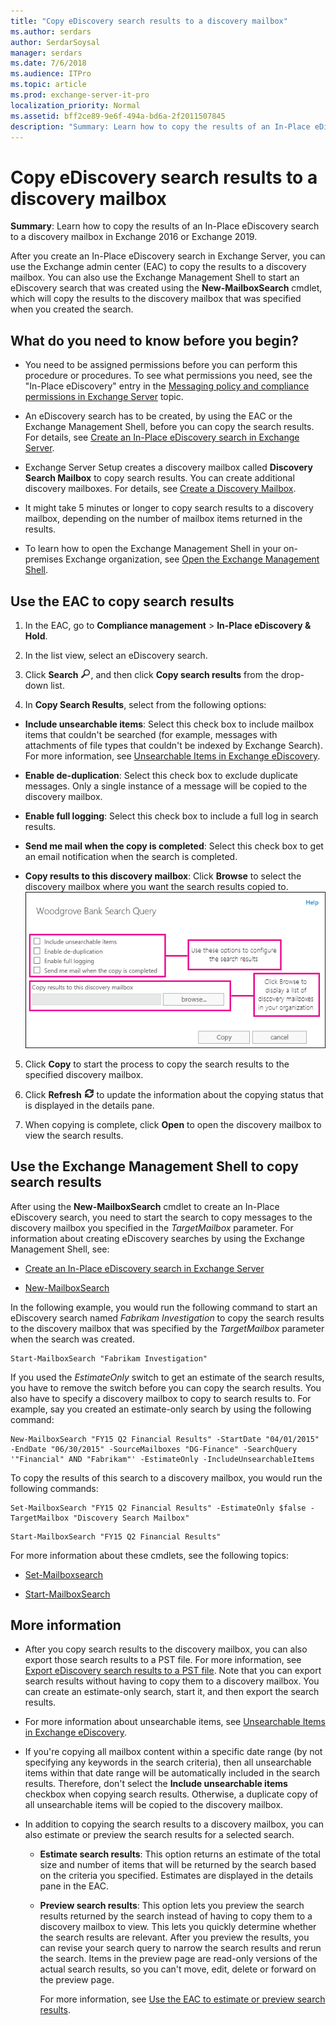 ```yaml
---
title: "Copy eDiscovery search results to a discovery mailbox"
ms.author: serdars
author: SerdarSoysal
manager: serdars
ms.date: 7/6/2018
ms.audience: ITPro
ms.topic: article
ms.prod: exchange-server-it-pro
localization_priority: Normal
ms.assetid: bff2ce89-9e6f-494a-bd6a-2f2011507845
description: "Summary: Learn how to copy the results of an In-Place eDiscovery search to a discovery mailbox in Exchange Server."
---
```


# Copy eDiscovery search results to a discovery mailbox

 **Summary**: Learn how to copy the results of an In-Place eDiscovery search to a discovery mailbox in Exchange 2016 or Exchange 2019.
  
After you create an In-Place eDiscovery search in Exchange Server, you can use the Exchange admin center (EAC) to copy the results to a discovery mailbox. You can also use the Exchange Management Shell to start an eDiscovery search that was created using the **New-MailboxSearch** cmdlet, which will copy the results to the discovery mailbox that was specified when you created the search.
  
## What do you need to know before you begin?

- You need to be assigned permissions before you can perform this procedure or procedures. To see what permissions you need, see the "In-Place eDiscovery" entry in the [Messaging policy and compliance permissions in Exchange Server](../../permissions/feature-permissions/policy-and-compliance-permissions.md) topic.
    
- An eDiscovery search has to be created, by using the EAC or the Exchange Management Shell, before you can copy the search results. For details, see [Create an In-Place eDiscovery search in Exchange Server](create-searches.md).
    
- Exchange Server Setup creates a discovery mailbox called **Discovery Search Mailbox** to copy search results. You can create additional discovery mailboxes. For details, see [Create a Discovery Mailbox](http://technet.microsoft.com/library/bc20285d-35e2-4e49-9bd3-38abf96114ba.aspx).
    
- It might take 5 minutes or longer to copy search results to a discovery mailbox, depending on the number of mailbox items returned in the results.
    
- To learn how to open the Exchange Management Shell in your on-premises Exchange organization, see [Open the Exchange Management Shell](https://docs.microsoft.com/powershell/exchange/exchange-server/open-the-exchange-management-shell).
    
## Use the EAC to copy search results

1. In the EAC, go to **Compliance management** \> **In-Place eDiscovery & Hold**.
    
2. In the list view, select an eDiscovery search.
    
3. Click **Search** ![Search icon](../../media/ITPro_EAC_.png), and then click **Copy search results** from the drop-down list.
    
4. In **Copy Search Results**, select from the following options:
    
  - **Include unsearchable items**: Select this check box to include mailbox items that couldn't be searched (for example, messages with attachments of file types that couldn't be indexed by Exchange Search). For more information, see [Unsearchable Items in Exchange eDiscovery](http://technet.microsoft.com/library/32550081-9af9-474b-ae7b-28f1e68cad41.aspx).
    
  - **Enable de-duplication**: Select this check box to exclude duplicate messages. Only a single instance of a message will be copied to the discovery mailbox.
    
  - **Enable full logging**: Select this check box to include a full log in search results.
    
  - **Send me mail when the copy is completed**: Select this check box to get an email notification when the search is completed.
    
  - **Copy results to this discovery mailbox**: Click **Browse** to select the discovery mailbox where you want the search results copied to.
    ![Copy Search Results](../../media/TA_MRM_CopySearchResults.gif)
  
5. Click **Copy** to start the process to copy the search results to the specified discovery mailbox.
    
6. Click **Refresh** ![Refresh icon](../../media/ITPro_EAC_RefreshIcon.png) to update the information about the copying status that is displayed in the details pane.
    
7. When copying is complete, click **Open** to open the discovery mailbox to view the search results.
    
## Use the Exchange Management Shell to copy search results

After using the **New-MailboxSearch** cmdlet to create an In-Place eDiscovery search, you need to start the search to copy messages to the discovery mailbox you specified in the _TargetMailbox_ parameter. For information about creating eDiscovery searches by using the Exchange Management Shell, see: 
  
- [Create an In-Place eDiscovery search in Exchange Server](create-searches.md)
    
- [New-MailboxSearch](http://technet.microsoft.com/library/74303b47-bb49-407c-a43b-590356eae35c.aspx)
    
In the following example, you would run the following command to start an eDiscovery search named *Fabrikam Investigation* to copy the search results to the discovery mailbox that was specified by the _TargetMailbox_ parameter when the search was created.
  
```
Start-MailboxSearch "Fabrikam Investigation"
```

If you used the _EstimateOnly_ switch to get an estimate of the search results, you have to remove the switch before you can copy the search results. You also have to specify a discovery mailbox to copy to search results to. For example, say you created an estimate-only search by using the following command: 
  
```
New-MailboxSearch "FY15 Q2 Financial Results" -StartDate "04/01/2015" -EndDate "06/30/2015" -SourceMailboxes "DG-Finance" -SearchQuery '"Financial" AND "Fabrikam"' -EstimateOnly -IncludeUnsearchableItems

```

To copy the results of this search to a discovery mailbox, you would run the following commands:
  
```
Set-MailboxSearch "FY15 Q2 Financial Results" -EstimateOnly $false -TargetMailbox "Discovery Search Mailbox"
```

```
Start-MailboxSearch "FY15 Q2 Financial Results"
```

For more information about these cmdlets, see the following topics:
  
- [Set-Mailboxsearch](http://technet.microsoft.com/library/23201ff0-e30a-4efd-9384-ab0af5815701.aspx)
    
- [Start-MailboxSearch](http://technet.microsoft.com/library/f0c4e047-7eca-4310-bfad-1ecfe1420ceb.aspx)
    
## More information

- After you copy search results to the discovery mailbox, you can also export those search results to a PST file. For more information, see [Export eDiscovery search results to a PST file](export-results-to-pst.md). Note that you can export search results without having to copy them to a discovery mailbox. You can create an estimate-only search, start it, and then export the search results.
    
- For more information about unsearchable items, see [Unsearchable Items in Exchange eDiscovery](http://technet.microsoft.com/library/32550081-9af9-474b-ae7b-28f1e68cad41.aspx).
    
- If you're copying all mailbox content within a specific date range (by not specifying any keywords in the search criteria), then all unsearchable items within that date range will be automatically included in the search results. Therefore, don't select the **Include unsearchable items** checkbox when copying search results. Otherwise, a duplicate copy of all unsearchable items will be copied to the discovery mailbox.
    
- In addition to copying the search results to a discovery mailbox, you can also estimate or preview the search results for a selected search.
    
  - **Estimate search results**: This option returns an estimate of the total size and number of items that will be returned by the search based on the criteria you specified. Estimates are displayed in the details pane in the EAC.
    
  - **Preview search results**: This option lets you preview the search results returned by the search instead of having to copy them to a discovery mailbox to view. This lets you quickly determine whether the search results are relevant. After you preview the results, you can revise your search query to narrow the search results and rerun the search. Items in the preview page are read-only versions of the actual search results, so you can't move, edit, delete or forward on the preview page.
    
    For more information, see [Use the EAC to estimate or preview search results](create-searches.md#estimate).
    

